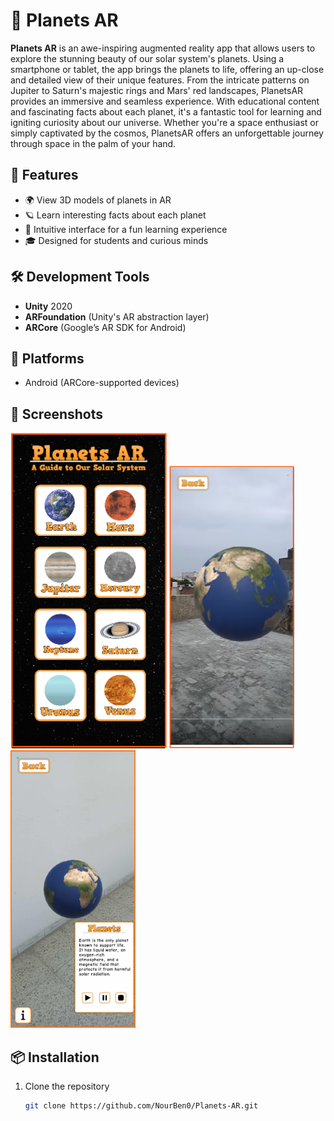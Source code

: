# 🌌 Planets AR

**Planets AR** is an awe-inspiring augmented reality app that allows users to explore the stunning beauty of our solar system's planets. Using a smartphone or tablet, the app brings the planets to life, offering an up-close and detailed view of their unique features. From the intricate patterns on Jupiter to Saturn's majestic rings and Mars' red landscapes, PlanetsAR provides an immersive and seamless experience. With educational content and fascinating facts about each planet, it's a fantastic tool for learning and igniting curiosity about our universe. Whether you're a space enthusiast or simply captivated by the cosmos, PlanetsAR offers an unforgettable journey through space in the palm of your hand.

## 🚀 Features

- 🌍 View 3D models of planets in AR
- 🪐 Learn interesting facts about each planet
- 🔭 Intuitive interface for a fun learning experience
- 🎓 Designed for students and curious minds

## 🛠 Development Tools

- **Unity** 2020
- **ARFoundation** (Unity's AR abstraction layer)
- **ARCore** (Google’s AR SDK for Android)

## 📱 Platforms

- Android (ARCore-supported devices)

## 📸 Screenshots


<img src="Captures/capture1.png" width="250" />  <img src="Captures/capture2.png" width="200" />  <img src="Captures/capture3.png" width="200" />


## 📦 Installation

1. Clone the repository  
   ```bash
   git clone https://github.com/NourBen0/Planets-AR.git
